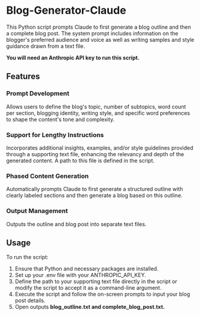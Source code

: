 # Blog-Generator-Claude
This Python script prompts Claude to first generate a blog outline and then a complete blog post. The system prompt includes information on the blogger's preferred audience and voice as well as writing samples and style guidance drawn from a text file.

**You will need an Anthropic API key to run this script.** 

## Features

### Prompt Development
Allows users to define the blog's topic, number of subtopics, word count per section, blogging identity, writing style, and specific word preferences to shape the content's tone and complexity.

### Support for Lengthy Instructions 
Incorporates additional insights, examples, and/or style guidelines provided through a supporting text file, enhancing the relevancy and depth of the generated content. A path to this file is defined in the script.

### Phased Content Generation
Automatically prompts Claude to first generate a structured outline with clearly labeled sections and then generate a blog based on this outline. 

### Output Management
Outputs the outline and blog post into separate text files.

## Usage

To run the script:

1. Ensure that Python and necessary packages are installed.
2. Set up your .env file with your ANTHROPIC_API_KEY.
3. Define the path to your supporting text file directly in the script or modify the script to accept it as a command-line argument.
4. Execute the script and follow the on-screen prompts to input your blog post details.
5. Open outputs **blog_outline.txt and complete_blog_post.txt.**

